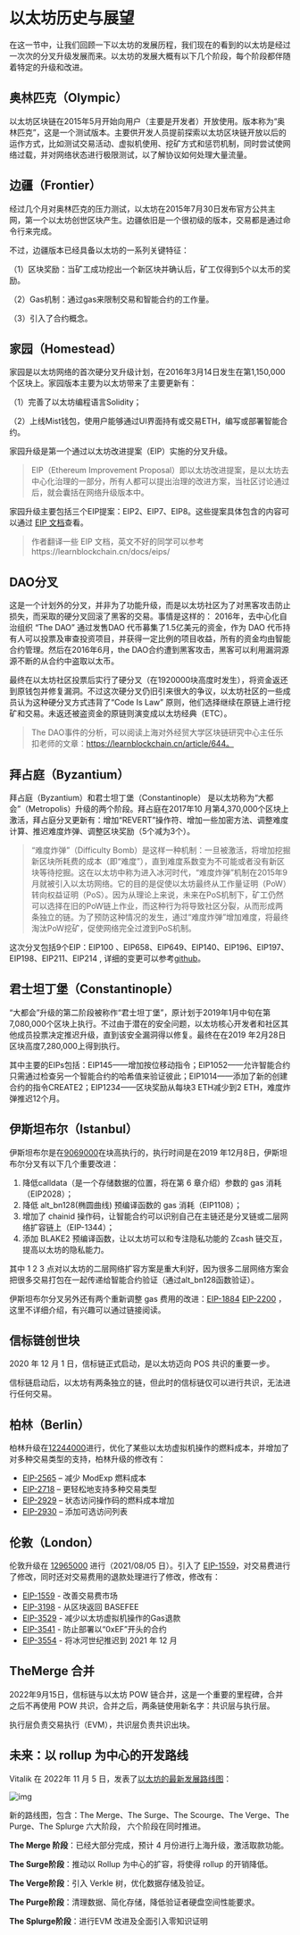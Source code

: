 #  以太坊历史与展望



在这一节中，让我们回顾一下以太坊的发展历程，我们现在的看到的以太坊是经过一次次的分叉升级发展而来。以太坊的发展大概有以下几个阶段，每个阶段都伴随着特定的升级和改进。

## 奥林匹克（Olympic） 

以太坊区块链在2015年5月开始向用户（主要是开发者）开放使用。版本称为“奥林匹克”，这是一个测试版本。主要供开发人员提前探索以太坊区块链开放以后的运作方式，比如测试交易活动、虚拟机使用、挖矿方式和惩罚机制，同时尝试使网络过载，并对网络状态进行极限测试，以了解协议如何处理大量流量。

##  边疆（Frontier）

经过几个月对奥林匹克的压力测试，以太坊在2015年7月30日发布官方公共主网，第一个以太坊创世区块产生。边疆依旧是一个很初级的版本，交易都是通过命令行来完成。

不过，边疆版本已经具备以太坊的一系列关键特征：

（1）区块奖励：当矿工成功挖出一个新区块并确认后，矿工仅得到5个以太币的奖励。

（2）Gas机制：通过gas来限制交易和智能合约的工作量。

（3）引入了合约概念。

##  家园（Homestead）

家园是以太坊网络的首次硬分叉升级计划，在2016年3月14日发生在第1,150,000个区块上。家园版本主要为以太坊带来了主要更新有：

（1）完善了以太坊编程语言Solidity；

（2）上线Mist钱包，使用户能够通过UI界面持有或交易ETH，编写或部署智能合约。

家园升级是第一个通过以太坊改进提案（EIP）实施的分叉升级。

> EIP（Ethereum Improvement Proposal）即以太坊改进提案，是以太坊去中心化治理的一部分，所有人都可以提出治理的改进方案，当社区讨论通过后，就会囊括在网络升级版本中。

家园升级主要包括三个EIP提案：EIP2、EIP7、EIP8。这些提案具体包含的内容可以通过 [EIP 文档](https://eips.ethereum.org/)查看。

> 作者翻译一些 EIP 文档，英文不好的同学可以参考https://learnblockchain.cn/docs/eips/

##  DAO分叉

这是一个计划外的分叉，并非为了功能升级，而是以太坊社区为了对黑客攻击防止损失，而采取的硬分叉回滚了黑客的交易。事情是这样的： 2016年，去中心化自治组织 “The DAO” 通过发售DAO 代币募集了1.5亿美元的资金，作为 DAO  代币持有人可以投票及审查投资项目，并获得一定比例的项目收益，所有的资金均由智能合约管理。然后在2016年6月，the DAO合约遭到黑客攻击，黑客可以利用漏洞源源不断的从合约中盗取以太币。

最终在以太坊社区投票后实行了硬分叉（在1920000块高度时发生），将资金返还到原钱包并修复漏洞。不过这次硬分叉仍旧引来很大的争议，以太坊社区的一些成员认为这种硬分叉方式违背了“Code Is Law” 原则，他们选择继续在原链上进行挖矿和交易。未返还被盗资金的原链则演变成以太坊经典（ETC）。

> The DAO事件的分析，可以阅读上海对外经贸大学区块链研究中心主任乐扣老师的文章：https://learnblockchain.cn/article/644。

##  拜占庭（Byzantium）

拜占庭（Byzantium）和君士坦丁堡（Constantinople） 是以太坊称为“大都会”（Metropolis）升级的两个阶段。拜占庭在2017年10 月第4,370,000个区块上激活，拜占庭分叉更新有：增加“REVERT”操作符、增加一些加密方法、调整难度计算、推迟难度炸弹、调整区块奖励（5个减为3个）。

> “难度炸弹”（Difficulty Bomb）是这样一种机制：一旦被激活，将增加挖掘新区块所耗费的成本（即“难度”），直到难度系数变为不可能或者没有新区块等待挖掘。这在以太坊中称为进入冰河时代，“难度炸弹”机制在2015年9月就被引入以太坊网络。它的目的是促使以太坊最终从工作量证明（PoW）转向权益证明（PoS）。因为从理论上来说，未来在PoS机制下，矿工仍然可以选择在旧的PoW链上作业，而这种行为将导致社区分裂，从而形成两条独立的链。为了预防这种情况的发生，通过“难度炸弹”增加难度，将最终淘汰PoW挖矿，促使网络完全过渡到PoS机制。

这次分叉包括9个EIP：EIP100 、EIP658、EIP649、EIP140、EIP196、EIP197、EIP198、EIP211、EIP214 , 详细的变更可以参考[github](https://github.com/ethereum/wiki/wiki/Byzantium-Hard-Fork-changes)。

##  君士坦丁堡（Constantinople）

“大都会”升级的第二阶段被称作“君士坦丁堡”，原计划于2019年1月中旬在第7,080,000个区块上执行。不过由于潜在的安全问题，以太坊核心开发者和社区其他成员投票决定推迟升级，直到该安全漏洞得以修复。最终在在2019 年2月28日区块高度7,280,000上得到执行。

其中主要的EIPs包括：EIP145——增加按位移动指令；EIP1052——允许智能合约只需通过检查另一个智能合约的哈希值来验证彼此；EIP1014——添加了新的创建合约的指令CREATE2；EIP1234——区块奖励从每块3 ETH减少到2 ETH，难度炸弹推迟12个月。

## 伊斯坦布尔（Istanbul）

伊斯坦布尔是在[9069000](https://etherscan.io/block/9069000)在块高执行的，执行时间是在2019 年12月8日，伊斯坦布尔分叉有以下几个重要改进：

1. 降低calldata（是一个存储数据的位置，将在第 6 章介绍）参数的 gas 消耗（EIP2028）；
2. 降低 alt_bn128(椭圆曲线) 预编译函数的 gas 消耗（EIP1108）；
3. 增加了 chainid 操作码，让智能合约可以识别自己在主链还是分叉链或二层网络扩容链上（EIP-1344）； 
4. 添加 BLAKE2 预编译函数，让以太坊可以和专注隐私功能的 Zcash 链交互，提高以太坊的隐私能力。

其中 1 2 3 点对以太坊的二层网络扩容方案是重大利好，因为很多二层网络方案会把很多交易打包在一起传递给智能合约验证（通过alt_bn128函数验证）。

伊斯坦布尔分叉另外还有两个重新调整 gas 费用的改进：[EIP-1884](https://learnblockchain.cn/docs/eips/eip-1884.html)   [EIP-2200](https://learnblockchain.cn/docs/eips/eip-2200.html) ， 这里不详细介绍，有兴趣可以通过链接阅读。

## 信标链创世块

2020 年 12 月 1 日，信标链正式启动，是以太坊迈向 POS 共识的重要一步。

信标链启动后，以太坊有两条独立的链，但此时的信标链仅可以进行共识，无法进行任何交易。

## 柏林（Berlin）

柏林升级在[12244000](https://etherscan.io/block/12244000)进行，优化了某些以太坊虚拟机操作的燃料成本，并增加了对多种交易类型的支持，柏林升级的修改有：

- [EIP-2565](https://eips.ethereum.org/EIPS/eip-2565) – 减少 ModExp 燃料成本
- [EIP-2718](https://eips.ethereum.org/EIPS/eip-2718) – 更轻松地支持多种交易类型
- [EIP-2929](https://eips.ethereum.org/EIPS/eip-2929) – 状态访问操作码的燃料成本增加
- [EIP-2930](https://eips.ethereum.org/EIPS/eip-2930) – 添加可选访问列表


## 伦敦（London）

伦敦升级在 [12965000](https://etherscan.io/block/12965000) 进行（2021/08/05 日）。引入了 [EIP-1559](https://eips.ethereum.org/EIPS/eip-1559)，对交易费进行了修改，同时还对交易费用的退款处理进行了修改，修改有：

- [EIP-1559](https://eips.ethereum.org/EIPS/eip-1559) - 改善交易费市场
- [EIP-3198](https://eips.ethereum.org/EIPS/eip-3198) - 从区块返回 BASEFEE
- [EIP-3529](https://eips.ethereum.org/EIPS/eip-3529) - 减少以太坊虚拟机操作的Gas退款
- [EIP-3541](https://eips.ethereum.org/EIPS/eip-3541) - 防止部署以“0xEF”开头的合约
- [EIP-3554](https://eips.ethereum.org/EIPS/eip-3554) - 将冰河世纪推迟到 2021 年 12 月

## TheMerge 合并

2022年9月15日，信标链与以太坊 POW 链合并，这是一个重要的里程碑，合并之后不再使用 POW 共识，合并之后，两条链使用新名字：共识层与执行层。

执行层负责交易执行（EVM），共识层负责共识出块。

## 未来：以 rollup 为中心的开发路线

Vitalik 在 2022年 11 月 5 日，发表了[以太坊的最新发展路线图](https://twitter.com/VitalikButerin/status/1466411377107558402)：

![img](https://img.learnblockchain.cn/pics/20230306182836.jpeg)

新的路线图，包含：The Merge、The Surge、The Scourge、The Verge、The Purge、The Splurge 六大阶段， 六个阶段在同时推进。

**The Merge 阶段**：已经大部分完成，预计 4 月份进行上海升级，激活取款功能。

**The Surge阶段**：推动以 Rollup 为中心的扩容，将使得 rollup 的开销降低。

**The Verge阶段**：引入 Verkle 树，优化数据存储及验证。

**The Purge阶段**：清理数据、简化存储，降低验证者硬盘空间性能要求。

**The Splurge阶段**：进行EVM 改进及全面引入零知识证明
